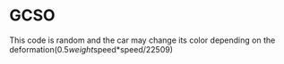 # GCSO
This code is random and the car may change its color depending on the deformation(0.5*weight*speed*speed/22509)
